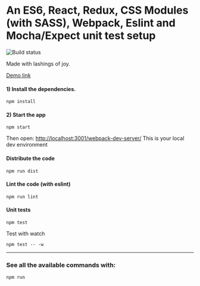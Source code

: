 
# An ES6, React, Redux, CSS Modules (with SASS), Webpack, Eslint and Mocha/Expect unit test setup

![Build status](https://api.travis-ci.org/benbowes/my-es6-react-redux-todo.svg?branch=master)

Made with lashings of joy.

[Demo link](http://benbowes.github.io/my-es6-react-redux-todo/)


#### 1) Install the dependencies.

```
npm install
```

#### 2) Start the app
```
npm start
```
Then open:
[http://localhost:3001/webpack-dev-server/](http://localhost:3001/webpack-dev-server/)
This is your local dev environment

#### Distribute the code
```
npm run dist
```

#### Lint the code (with eslint)
```
npm run lint
```

#### Unit tests
```
npm test
```

Test with watch

```
npm test -- -w
```

-----------

### See all the available commands with:

```
npm run
```

